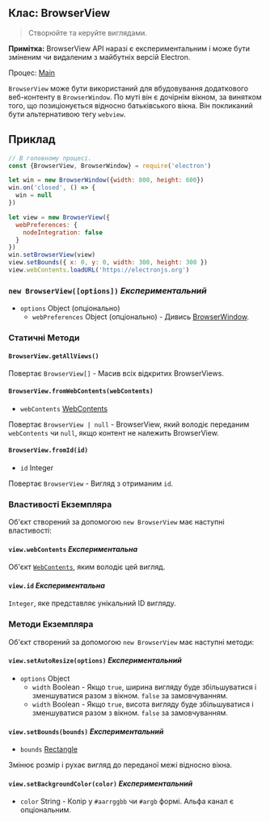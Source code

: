 ## Клас: BrowserView

> Створюйте та керуйте виглядами.

**Примітка:** BrowserView API наразі є експериментальним і може бути зміненим чи видаленим з майбутніх версій Electron.

Процес: [Main](../glossary.md#main-process)

`BrowserView` може бути використаний для вбудовування додаткового веб-контенту в `BrowserWindow`. По муті він є дочірнім вікном, за винятком того, що позиціонується відносно батьківського вікна. Він покликаний бути альтернативою тегу `webview`.

## Приклад

```javascript
// В головному процесі.
const {BrowserView, BrowserWindow} = require('electron')

let win = new BrowserWindow({width: 800, height: 600})
win.on('closed', () => {
  win = null
})

let view = new BrowserView({
  webPreferences: {
    nodeIntegration: false
  }
})
win.setBrowserView(view)
view.setBounds({ x: 0, y: 0, width: 300, height: 300 })
view.webContents.loadURL('https://electronjs.org')
```

### `new BrowserView([options])` *Експериментальний*

* `options` Object (опціонально) 
  * `webPreferences` Object (опціонально) - Дивись [BrowserWindow](browser-window.md).

### Статичні Методи

#### `BrowserView.getAllViews()`

Повертає `BrowserView[]` - Масив всіх відкритих BrowserViews.

#### `BrowserView.fromWebContents(webContents)`

* `webContents` [WebContents](web-contents.md)

Повертає `BrowserView | null` - BrowserView, який володіє переданим `webContents` чи `null`, якщо контент не належить BrowserView.

#### `BrowserView.fromId(id)`

* `id` Integer

Повертає `BrowserView` - Вигляд з отриманим `id`.

### Властивості Екземпляра

Об'єкт створений за допомогою `new BrowserView` має наступні властивості:

#### `view.webContents` *Експериментальна*

Об'єкт [`WebContents`](web-contents.md), яким володіє цей вигляд.

#### `view.id` *Експериментальна*

`Integer`, яке представляє унікальний ID вигляду.

### Методи Екземпляра

Об'єкт створений за допомогою `new BrowserView` має наступні методи:

#### `view.setAutoResize(options)` *Експериментальний*

* `options` Object 
  * `width` Boolean - Якщо `true`, ширина вигляду буде збільшуватися і зменшуватися разом з вікном. `false` за замовчуванням.
  * `width` Boolean - Якщо `true`, висота вигляду буде збільшуватися і зменшуватися разом з вікном. `false` за замовчуванням.

#### `view.setBounds(bounds)` *Експериментальний*

* `bounds` [Rectangle](structures/rectangle.md)

Змінює розмір і рухає вигляд до переданої межі відносно вікна.

#### `view.setBackgroundColor(color)` *Експериментальний*

* `color` String - Колір у `#aarrggbb` чи `#argb` формі. Альфа канал є опціональним.